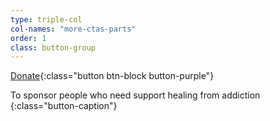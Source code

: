 ```yaml
---
type: triple-col
col-names: "more-ctas-parts"
order: 1
class: button-group
---
```


[Donate](https://seekhealing.kindful.com/){:class="button btn-block button-purple"}

To sponsor people who need support healing from addiction
{:class="button-caption"}
